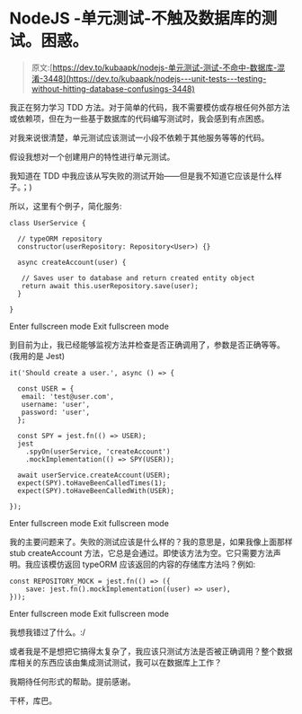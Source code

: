 # NodeJS -单元测试-不触及数据库的测试。困惑。

> 原文:[https://dev.to/kubaapk/nodejs-单元测试-测试-不命中-数据库-混淆-3448](https://dev.to/kubaapk/nodejs---unit-tests---testing-without-hitting-database-confusings-3448)

我正在努力学习 TDD 方法。对于简单的代码，我不需要模仿或存根任何外部方法或依赖项，但在为一些基于数据库的代码编写测试时，我会感到有点困惑。

对我来说很清楚，单元测试应该测试一小段不依赖于其他服务等等的代码。

假设我想对一个创建用户的特性进行单元测试。

我知道在 TDD 中我应该从写失败的测试开始——但是我不知道它应该是什么样子。；)

所以，这里有个例子，简化服务:

```
class UserService {

  // typeORM repository
  constructor(userRepository: Repository<User>) {}

  async createAccount(user) {

   // Saves user to database and return created entity object
   return await this.userRepository.save(user);
  } 

} 
```

Enter fullscreen mode Exit fullscreen mode

到目前为止，我已经能够监视方法并检查是否正确调用了，参数是否正确等等。(我用的是 Jest)

```
it('Should create a user.', async () => {

  const USER = {
   email: 'test@user.com',
   username: 'user',
   password: 'user',   
  };

  const SPY = jest.fn(() => USER);
  jest
    .spyOn(userService, 'createAccount')
    .mockImplementation(() => SPY(USER));

  await userService.createAccount(USER);
  expect(SPY).toHaveBeenCalledTimes(1);
  expect(SPY).toHaveBeenCalledWith(USER);

}); 
```

Enter fullscreen mode Exit fullscreen mode

我的主要问题来了。失败的测试应该是什么样的？我的意思是，如果我像上面那样 stub createAccount 方法，它总是会通过。即使该方法为空。它只需要方法声明。我应该模仿返回 typeORM 应该返回的内容的存储库方法吗？例如:

```
const REPOSITORY_MOCK = jest.fn(() => ({
    save: jest.fn().mockImplementation((user) => user),
})); 
```

Enter fullscreen mode Exit fullscreen mode

我想我错过了什么。:/

或者我是不是想把它搞得太复杂了，我应该只测试方法是否被正确调用？整个数据库相关的东西应该由集成测试测试，我可以在数据库上工作？

我期待任何形式的帮助。提前感谢。

干杯，库巴。